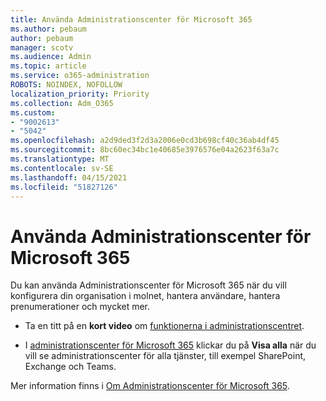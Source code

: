```yaml
---
title: Använda Administrationscenter för Microsoft 365
ms.author: pebaum
author: pebaum
manager: scotv
ms.audience: Admin
ms.topic: article
ms.service: o365-administration
ROBOTS: NOINDEX, NOFOLLOW
localization_priority: Priority
ms.collection: Adm_O365
ms.custom:
- "9002613"
- "5042"
ms.openlocfilehash: a2d9ded3f2d3a2006e0cd3b698cf40c36ab4df45
ms.sourcegitcommit: 8bc60ec34bc1e40685e3976576e04a2623f63a7c
ms.translationtype: MT
ms.contentlocale: sv-SE
ms.lasthandoff: 04/15/2021
ms.locfileid: "51827126"
---
```

# <a name="using-the-microsoft-365-admin-center"></a>Använda Administrationscenter för Microsoft 365

Du kan använda Administrationscenter för Microsoft 365 när du vill konfigurera din organisation i molnet, hantera användare, hantera prenumerationer och mycket mer.

- Ta en titt på en **kort video** om [funktionerna i administrationscentret](https://www.microsoft.com/videoplayer/embed/RWfvDL).

- I [administrationscenter för Microsoft 365](https://admin.microsoft.com/AdminPortal/Home#/homepage) klickar du på **Visa alla** när du vill se administrationscenter för alla tjänster, till exempel SharePoint, Exchange och Teams.

Mer information finns i [Om Administrationscenter för Microsoft 365](https://docs.microsoft.com/microsoft-365/admin/admin-overview/about-the-admin-center).
